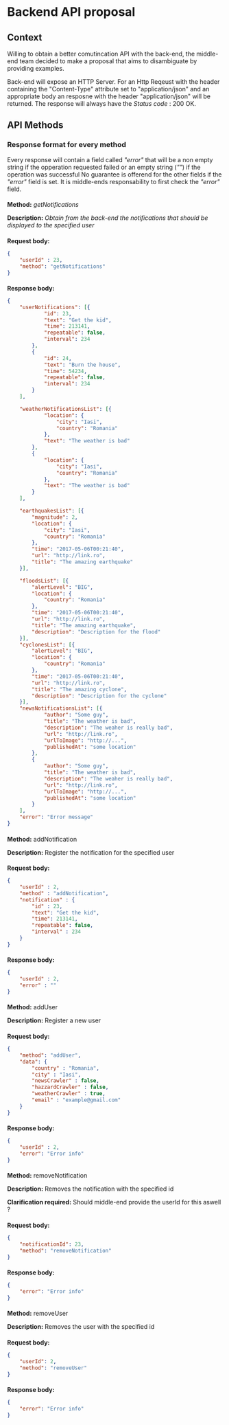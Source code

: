 Backend API proposal
======

Context
------

Willing to obtain a better comutincation API with the back-end, the middle-end team decided to make a proposal that aims to disambiguate by providing examples.

Back-end will expose an HTTP Server. For an Http Reqeust with the header containing the "Content-Type" attribute set to "application/json" and an appropriate body an resposne with the header "application/json" will be returned. The response will
always have the *_Status code_* : 200 OK.

API Methods
------

### Response format for every method
Every response will contain a field called _"error"_ that will be a non empty string if the opperation requested failed or an empty string (_""_) if the operation was successful
No guarantee is offerend for the other fields if the _"error"_ field is set. It is middle-ends responsability to first check the _"error"_ field.

####
**Method:** _getNotifications_

**Description:** _Obtain from the back-end the notifications that should be displayed to the specified user_

####
**Request body:**
```json
{
    "userId" : 23,
    "method": "getNotifications"
}
```
####
**Response body:**

```json
{
	"userNotifications": [{
			"id": 23,
			"text": "Get the kid",
			"time": 213141,
			"repeatable": false,
			"interval": 234
		},
		{
			"id": 24,
			"text": "Burn the house",
			"time": 54234,
			"repeatable": false,
			"interval": 234
		}
	],

	"weatherNotificationsList": [{
			"location": {
				"city": "Iasi",
				"country": "Romania"
			},
			"text": "The weather is bad"
		},
		{
			"location": {
				"city": "Iasi",
				"country": "Romania"
			},
			"text": "The weather is bad"
		}
	],

	"earthquakesList": [{
		"magnitude": 2,
		"location": {
			"city": "Iasi",
			"country": "Romania"
		},
		"time": "2017-05-06T00:21:40",
		"url": "http://link.ro",
		"title": "The amazing earthquake"
	}],

	"floodsList": [{
		"alertLevel": "BIG",
		"location": {
			"country": "Romania"
		},
		"time": "2017-05-06T00:21:40",
		"url": "http://link.ro",
		"title": "The amazing earthquake",
		"description": "Description for the flood"
	}],
	"cyclonesList": [{
		"alertLevel": "BIG",
		"location": {
			"country": "Romania"
		},
		"time": "2017-05-06T00:21:40",
		"url": "http://link.ro",
		"title": "The amazing cyclone",
		"description": "Description for the cyclone"
	}],
	"newsNotificationsList": [{
			"author": "Some guy",
			"title": "The weather is bad",
			"description": "The weaher is really bad",
			"url": "http://link.ro",
			"urlToImage": "http://...",
			"publishedAt": "some location"
		},
		{
			"author": "Some guy",
			"title": "The weather is bad",
			"description": "The weaher is really bad",
			"url": "http://link.ro",
			"urlToImage": "http://...",
			"publishedAt": "some location"
		}
	],
	"error": "Error message"
}
```
####
**Method:** addNotification


**Description:**  Register the notification for the specified user

####
**Request body:**
```json
{
    "userId" : 2,
    "method" : "addNotification",
    "notification" : {
        "id" : 23,
        "text": "Get the kid",
        "time": 213141,
        "repeatable": false,
        "interval" : 234
    }
}
```

####
**Response body:**
```json
{
    "userId" : 2,
    "error" : "" 
}
```

####
**Method:** addUser


**Description:** Register a new user

####
**Request body:**
```json
{   
    "method": "addUser",
    "data": {
        "country" : "Romania",
        "city" : "Iasi",
        "newsCrawler" : false,
        "hazzardCrawler" : false,
        "weatherCrawler" : true,
        "email" : "example@gmail.com"
    }
}
```
####
**Response body:**
```json
{
    "userId" : 2,
    "error": "Error info"
}
```
####
**Method:** removeNotification

**Description:**  Removes the notification with the specified id

**Clarification required:** Should middle-end provide the userId for this aswell ?

####
**Request body:**
```json
{
    "notificationId": 23,
    "method": "removeNotification"
}
```

####
**Response body:**
```json
{
    "error": "Error info"
}
```
####
**Method:** removeUser

**Description:**  Removes the user with the specified id

####
**Request body:**
```json
{
    "userId": 2,
    "method": "removeUser"
}
```
####
**Response body:**
```json
{
    "error": "Error info"
}
```
